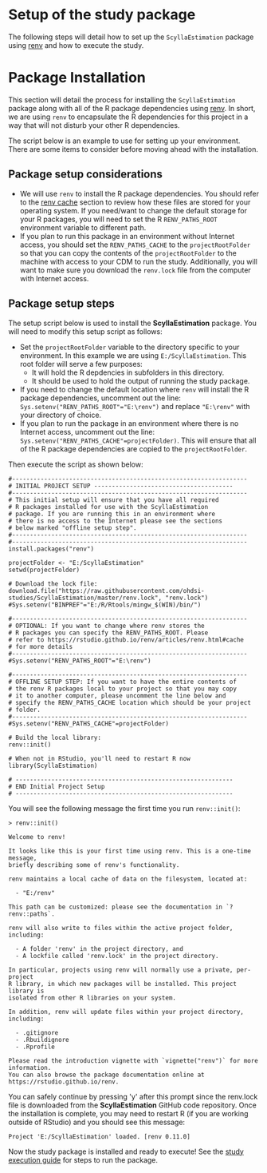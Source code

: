 Setup of the study package
===========================================================================================

The following steps will detail how to set up the `ScyllaEstimation` package using [renv](https://rstudio.github.io/renv/articles/renv.html) and how to execute the study.

# Package Installation

This section will detail the process for installing the `ScyllaEstimation` package along with all of the R package dependencies using [renv](https://rstudio.github.io/renv/articles/renv.html). In short, we are using `renv` to encapsulate the R dependencies for this project in a way that will not disturb your other R dependencies.

The script below is an example to use for setting up your environment. There are some items to consider before moving ahead with the installation.

## Package setup considerations

- We will use `renv` to install the R package dependencies. You should refer to the [renv cache](https://rstudio.github.io/renv/articles/renv.html#cache) section to review how these files are stored for your operating system. If you need/want to change the default storage for your R packages, you will need to set the R `RENV_PATHS_ROOT` environment variable to different path.
- If you plan to run this package in an environment without Internet access, you should set the `RENV_PATHS_CACHE` to the `projectRootFolder` so that you can copy the contents of the `projectRootFolder` to the machine with access to your CDM to run the study. Additionally, you will want to make sure you download the `renv.lock` file from the computer with Internet access.

## Package setup steps

The setup script below is used to install the **ScyllaEstimation** package. You will need to modify this setup script as follows:

- Set the `projectRootFolder` variable to the directory specific to your environment. In this example we are using `E:/ScyllaEstimation`. This root folder will serve a few purposes:
    - It will hold the R depdencies in subfolders in this directory.
    - It should be used to hold the output of running the study package.
- If you need to change the default location where `renv` will install the R package dependencies, uncomment out the line: `Sys.setenv("RENV_PATHS_ROOT"="E:\renv")` and replace `"E:\renv"` with your directory of choice.
- If you plan to run the package in an environment where there is no Internet access, uncomment out the line: `Sys.setenv("RENV_PATHS_CACHE"=projectFolder)`. This will ensure that all of the R package dependencies are copied to the `projectRootFolder`.

Then execute the script as shown below:

````
#------------------------------------------------------------------
# INITIAL PROJECT SETUP ---------------------------------------
#------------------------------------------------------------------
# This initial setup will ensure that you have all required
# R packages installed for use with the ScyllaEstimation
# package. If you are running this in an environment where
# there is no access to the Internet please see the sections
# below marked "offline setup step".
#------------------------------------------------------------------
#------------------------------------------------------------------
install.packages("renv")

projectFolder <- "E:/ScyllaEstimation"
setwd(projectFolder)

# Download the lock file:
download.file("https://raw.githubusercontent.com/ohdsi-studies/ScyllaEstimation/master/renv.lock", "renv.lock")
#Sys.setenv("BINPREF"="E:/R/Rtools/mingw_$(WIN)/bin/")

#------------------------------------------------------------------
# OPTIONAL: If you want to change where renv stores the
# R packages you can specify the RENV_PATHS_ROOT. Please
# refer to https://rstudio.github.io/renv/articles/renv.html#cache
# for more details
#------------------------------------------------------------------
#Sys.setenv("RENV_PATHS_ROOT"="E:\renv")

#------------------------------------------------------------------
# OFFLINE SETUP STEP: If you want to have the entire contents of
# the renv R packages local to your project so that you may copy
# it to another computer, please uncomment the line below and
# specify the RENV_PATHS_CACHE location which should be your project
# folder.
#------------------------------------------------------------------
#Sys.setenv("RENV_PATHS_CACHE"=projectFolder)

# Build the local library:
renv::init()

# When not in RStudio, you'll need to restart R now
library(ScyllaEstimation)

# -------------------------------------------------------------
# END Initial Project Setup
# -------------------------------------------------------------
````

You will see the following message the first time you run `renv::init()`:

````
> renv::init()

Welcome to renv!

It looks like this is your first time using renv. This is a one-time message,
briefly describing some of renv's functionality.

renv maintains a local cache of data on the filesystem, located at:

  - "E:/renv"

This path can be customized: please see the documentation in `?renv::paths`.

renv will also write to files within the active project folder, including:

  - A folder 'renv' in the project directory, and
  - A lockfile called 'renv.lock' in the project directory.

In particular, projects using renv will normally use a private, per-project
R library, in which new packages will be installed. This project library is
isolated from other R libraries on your system.

In addition, renv will update files within your project directory, including:

  - .gitignore
  - .Rbuildignore
  - .Rprofile

Please read the introduction vignette with `vignette("renv")` for more information.
You can also browse the package documentation online at https://rstudio.github.io/renv.
````

You can safely continue by pressing 'y' after this prompt since the renv.lock file is downloaded from the **ScyllaEstimation** GitHub code repository. Once the installation is complete, you may need to restart R (if you are working outside of RStudio) and you should see this message:

````
Project 'E:/ScyllaEstimation' loaded. [renv 0.11.0]
````

Now the study package is installed and ready to execute! See the [study execution guide](StudyExecution.md) for steps to run the package.

